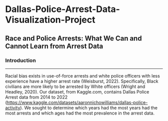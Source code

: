 # Dallas-Police-Arrest-Data-Visualization-Project

## Race and Police Arrests: What We Can and Cannot Learn from Arrest Data

### Introduction
---
Racial bias exists in use-of-force arrests and white police officers with less experience have a higher arrest rate (Weisburst, 2022). Specifically, Black civilians are more likely to be arrested by White officers (Wright and Headley, 2020). Our dataset, from Kaggle.com, contains Dallas Police Arrest data from 2014 to 2022 (https://www.kaggle.com/datasets/aaronnichowilliams/dallas-police-activity). We sought to determine which years had the most years had the most arrests and which ages had the most prevalence in the arrest data. 
